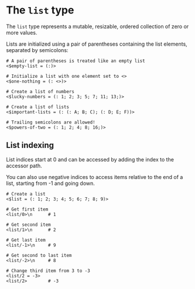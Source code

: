 # The `list` type

The `list` type represents a mutable, resizable, ordered collection of zero or more values.

Lists are initialized using a pair of parentheses containing the list elements, separated by semicolons:

```rant
# A pair of parentheses is treated like an empty list
<$empty-list = (:)>

# Initialize a list with one element set to <>
<$one-nothing = (: <>)>

# Create a list of numbers
<$lucky-numbers = (: 1; 2; 3; 5; 7; 11; 13;)>

# Create a list of lists
<$important-lists = (: (: A; B; C); (: D; E; F))>

# Trailing semicolons are allowed!
<$powers-of-two = (: 1; 2; 4; 8; 16;)>
```

## List indexing

List indices start at 0 and can be accessed by adding the index to the accessor path.

You can also use negative indices to access items relative to the end of a list, starting from -1 and going down.

```rant
# Create a list
<$list = (: 1; 2; 3; 4; 5; 6; 7; 8; 9)>

# Get first item
<list/0>\n      # 1

# Get second item
<list/1>\n      # 2

# Get last item
<list/-1>\n     # 9

# Get second to last item
<list/-2>\n     # 8

# Change third item from 3 to -3
<list/2 = -3>
<list/2>        # -3
```